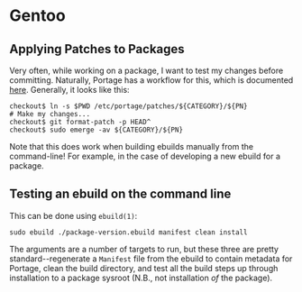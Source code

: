 # Gentoo

## Applying Patches to Packages

Very often, while working on a package, I want to test my changes before
committing. Naturally, Portage has a workflow for this, which is documented
[here][1]. Generally, it looks like this:

```bash-session
checkout$ ln -s $PWD /etc/portage/patches/${CATEGORY}/${PN}
# Make my changes...
checkout$ git format-patch -p HEAD^
checkout$ sudo emerge -av ${CATEGORY}/${PN}
```

Note that this does work when building ebuilds manually from the command-line!
For example, in the case of developing a new ebuild for a package.

## Testing an ebuild on the command line

This can be done using `ebuild(1)`:

```bash-session
sudo ebuild ./package-version.ebuild manifest clean install
```

The arguments are a number of targets to run, but these three are pretty
standard--regenerate a `Manifest` file from the ebuild to contain metadata
for Portage, clean the build directory, and test all the build steps up
through installation to a package sysroot (N.B., not installation _of_ the
package).

[1]: https://wiki.gentoo.org/wiki//etc/portage/patches

